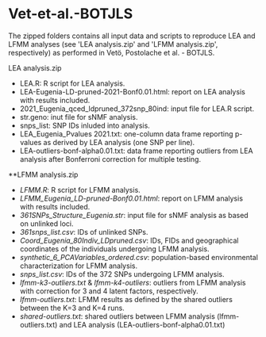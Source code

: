 # Vet-et-al.-BOTJLS

The zipped folders contains all input data and scripts to reproduce LEA and LFMM analyses (see 'LEA analysis.zip' and 'LFMM analysis.zip', respectively) as performed in Vetö, Postolache et al. - BOTJLS.

LEA analysis.zip
- LEA.R: R script for LEA analysis.
- LEA-Eugenia-LD-pruned-2021-Bonf0.01.html: report on LEA analysis with results included.
- 2021_Eugenia_qced_ldpruned_372snp_80ind: input file for LEA.R script.
- str.geno: inut file for sNMF analysis.
- snps_list: SNP IDs inluded into analysis.
- LEA_Eugenia_Pvalues 2021.txt: one-column data frame reporting p-values as derived by LEA analysis (one SNP per line).
- LEA-outliers-bonf-alpha0.01.txt: data frame reporting outliers from LEA analysis after Bonferroni correction for multiple testing.

**LFMM analysis.zip
- *LFMM.R*: R script for LFMM analysis. 
- *LFMM_Eugenia_LD-pruned-Bonf0.01.html*: report on LFMM analysis with results included.
- *361SNPs_Structure_Eugenia.str*: input file for sNMF analysis as based on unlinked loci.
- *361snps_list.csv*: IDs of unlinked SNPs.
- *Coord_Eugenia_80Indiv_LDpruned.csv*: IDs, FIDs and geographical coordinates of the individuals undergoing LFMM analysis.
- *synthetic_6_PCAVariables_ordered.csv*: population-based environmental characterization for LFMM analysis.
- *snps_list.csv*: IDs of the 372 SNPs undergoing LFMM analysis.
- *lfmm-k3-outliers.txt* & *lfmm-k4-outliers*: outliers from LFMM analysis with correction for 3 and 4 latent factors, respectively.
- *lfmm-outliers.txt*: LFMM results as defined by the shared outliers between the K=3 and K=4 runs.
- *shared-outliers.txt*: shared outliers between LFMM analysis (lfmm-outliers.txt) and LEA analysis (LEA-outliers-bonf-alpha0.01.txt)
